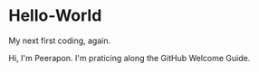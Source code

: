 # Hello-World
My next first coding, again.

Hi, I'm Peerapon. I'm praticing along the GitHub Welcome Guide.
